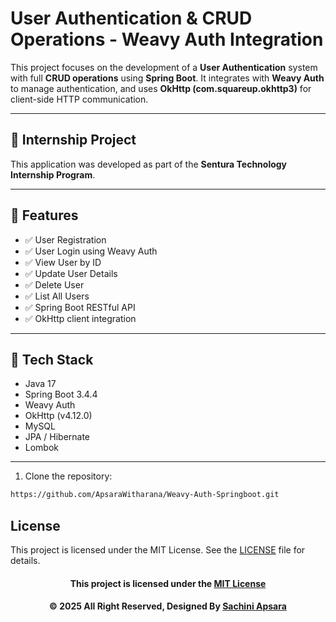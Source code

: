 # User Authentication & CRUD Operations - Weavy Auth Integration

This project focuses on the development of a **User Authentication** system with full **CRUD operations** using **Spring Boot**. It integrates with **Weavy Auth** to manage authentication, and uses **OkHttp (com.squareup.okhttp3)** for client-side HTTP communication.

---

## 🌱 Internship Project
This application was developed as part of the **Sentura Technology Internship Program**.

---

## 🚀 Features

- ✅ User Registration
- ✅ User Login using Weavy Auth
- ✅ View User by ID
- ✅ Update User Details
- ✅ Delete User
- ✅ List All Users
- ✅ Spring Boot RESTful API
- ✅ OkHttp client integration

---

## 🔧 Tech Stack

- Java 17  
- Spring Boot 3.4.4  
- Weavy Auth  
- OkHttp (v4.12.0)  
- MySQL  
- JPA / Hibernate  
- Lombok  

---

1. Clone the repository:

```bash
https://github.com/ApsaraWitharana/Weavy-Auth-Springboot.git
```

## License
This project is licensed under the MIT License. See the [LICENSE](LICENSE) file for details.

<div align="center">

#### This project is licensed under the [MIT License](LICENSE)

#### © 2025 All Right Reserved, Designed By [Sachini Apsara](https://github.com/ApsaraWitharana)

</div>

